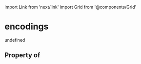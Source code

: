 import Link from 'next/link'
import Grid from '@components/Grid'

# encodings

undefined

## Property of



